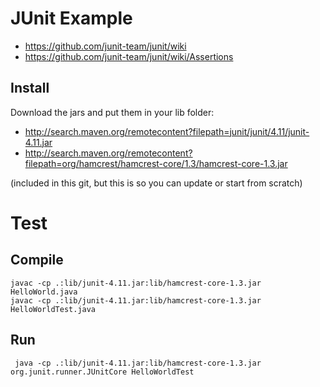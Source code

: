 JUnit Example
=============

- https://github.com/junit-team/junit/wiki
- https://github.com/junit-team/junit/wiki/Assertions

Install
-------

Download the jars and put them in your lib folder:

- http://search.maven.org/remotecontent?filepath=junit/junit/4.11/junit-4.11.jar
- http://search.maven.org/remotecontent?filepath=org/hamcrest/hamcrest-core/1.3/hamcrest-core-1.3.jar

(included in this git, but this is so you can update or start from scratch)


Test
====

Compile
-------

    javac -cp .:lib/junit-4.11.jar:lib/hamcrest-core-1.3.jar HelloWorld.java
    javac -cp .:lib/junit-4.11.jar:lib/hamcrest-core-1.3.jar HelloWorldTest.java

Run
---

     java -cp .:lib/junit-4.11.jar:lib/hamcrest-core-1.3.jar org.junit.runner.JUnitCore HelloWorldTest



